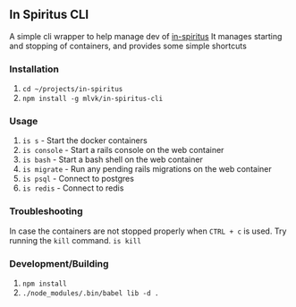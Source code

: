 ## In Spiritus CLI

A simple cli wrapper to help manage dev of [in-spiritus](https://github.com/mlvk/in-spiritus)
It manages starting and stopping of containers, and provides some simple shortcuts

### Installation

1. `cd ~/projects/in-spiritus`
1. `npm install -g mlvk/in-spiritus-cli`

### Usage

1. `is s` - Start the docker containers
1. `is console` - Start a rails console on the web container
1. `is bash` - Start a bash shell on the web container
1. `is migrate` - Run any pending rails migrations on the web container
1. `is psql` - Connect to postgres
1. `is redis` - Connect to redis

### Troubleshooting

In case the containers are not stopped properly when `CTRL + c` is used. Try running the `kill` command.
`is kill`

### Development/Building

1. `npm install`
1. `./node_modules/.bin/babel lib -d .`
